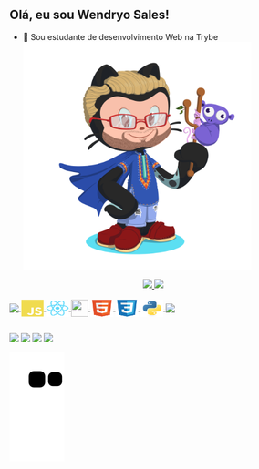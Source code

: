 ## Olá, eu sou Wendryo Sales!

- 🔭 Sou estudante de desenvolvimento Web na Trybe
  <div>
    <img width="400em" src="./octocat-1657051815095.png" />
  </div>

<div align="center">
  <a href="https://github.com/wendryosales">
  <img height="180em" src="https://github-readme-stats.vercel.app/api?username=wendryosales&show_icons=true&theme=tokyonight&include_all_commits=true&count_private=true"/>
  <img height="180em" src="https://github-readme-stats.vercel.app/api/top-langs/?username=wendryosales&layout=compact&langs_count=7&theme=tokyonight"/>
</div>

<div style="display: inline_block"><br>
  <img align="center"  width="30" src="https://img.icons8.com/color/344/typescript.png">
  <img align="center"  height="30" width="40" src="https://raw.githubusercontent.com/devicons/devicon/master/icons/javascript/javascript-plain.svg">
  <img align="center"  height="30" width="40" src="https://raw.githubusercontent.com/devicons/devicon/master/icons/react/react-original.svg">
  <img align="center"  height="30" width="30" src="https://img.icons8.com/color/344/redux.png">
  <img align="center"  height="30" width="40" src="https://raw.githubusercontent.com/devicons/devicon/master/icons/html5/html5-original.svg">
  <img align="center"  height="30" width="40" src="https://raw.githubusercontent.com/devicons/devicon/master/icons/css3/css3-original.svg">
  <img align="center"  height="30" width="40" src="https://raw.githubusercontent.com/devicons/devicon/master/icons/python/python-original.svg">
  <img align="center"  width="30" src="https://img.icons8.com/external-tal-revivo-shadow-tal-revivo/344/external-jest-can-collect-code-coverage-information-from-entire-projects-logo-shadow-tal-revivo.png">
</div>
  
  ##
 
<div> 
  <a href="https://instagram.com/wendryo_sales" target="_blank"><img src="https://img.shields.io/badge/-Instagram-%23E4405F?style=for-the-badge&logo=instagram&logoColor=white" target="_blank"></a>
  <a href="https://discord.gg/Cdz9FYWh" target="_blank"><img src="https://img.shields.io/badge/Discord-7289DA?style=for-the-badge&logo=discord&logoColor=white" target="_blank"></a> 
  <a href = "mailto:wendryo.sales@gmail.com"><img src="https://img.shields.io/badge/-Gmail-%23333?style=for-the-badge&logo=gmail&logoColor=white" target="_blank"></a>
  <a href="https://www.linkedin.com/in/wendryosales/" target="_blank"><img src="https://img.shields.io/badge/-LinkedIn-%230077B5?style=for-the-badge&logo=linkedin&logoColor=white" target="_blank"></a>
 
  ![Snake animation](https://github.com/wendryosales/wendryosales/blob/output/github-contribution-grid-snake.svg)
 
</div>
